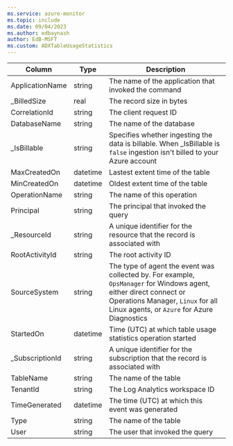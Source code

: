 ```yaml
---
ms.service: azure-monitor
ms.topic: include
ms.date: 09/04/2023
ms.author: edbaynash
author: EdB-MSFT
ms.custom: ADXTableUsageStatistics
---
```



| Column | Type | Description |
|---|---|---|
| ApplicationName | string | The name of the application that invoked the command |
| _BilledSize | real | The record size in bytes |
| CorrelationId | string | The client request ID |
| DatabaseName | string | The name of the database |
| _IsBillable | string | Specifies whether ingesting the data is billable. When _IsBillable is `false` ingestion isn't billed to your Azure account |
| MaxCreatedOn | datetime | Lastest extent time of the table |
| MinCreatedOn | datetime | Oldest extent time of the table |
| OperationName | string | The name of this operation |
| Principal | string | The principal that invoked the query |
| _ResourceId | string | A unique identifier for the resource that the record is associated with |
| RootActivityId | string | The root activity ID |
| SourceSystem | string | The type of agent the event was collected by. For example, `OpsManager` for Windows agent, either direct connect or Operations Manager, `Linux` for all Linux agents, or `Azure` for Azure Diagnostics |
| StartedOn | datetime | Time (UTC) at which table usage statistics operation started |
| _SubscriptionId | string | A unique identifier for the subscription that the record is associated with |
| TableName | string | The name of the table |
| TenantId | string | The Log Analytics workspace ID |
| TimeGenerated | datetime | The time (UTC) at which this event was generated |
| Type | string | The name of the table |
| User | string | The user that invoked the query |
